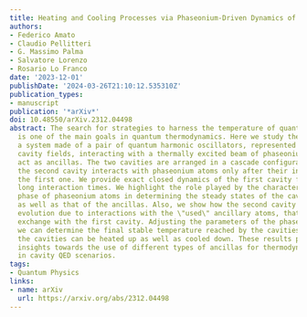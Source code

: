 ```yaml
---
title: Heating and Cooling Processes via Phaseonium-Driven Dynamics of Cascade Systems
authors:
- Federico Amato
- Claudio Pellitteri
- G. Massimo Palma
- Salvatore Lorenzo
- Rosario Lo Franco
date: '2023-12-01'
publishDate: '2024-03-26T21:10:12.535310Z'
publication_types:
- manuscript
publication: '*arXiv*'
doi: 10.48550/arXiv.2312.04498
abstract: The search for strategies to harness the temperature of quantum systems
  is one of the main goals in quantum thermodynamics. Here we study the dynamics of
  a system made of a pair of quantum harmonic oscillators, represented by single-mode
  cavity fields, interacting with a thermally excited beam of phaseonium atoms, which
  act as ancillas. The two cavities are arranged in a cascade configuration, so that
  the second cavity interacts with phaseonium atoms only after their interaction with
  the first one. We provide exact closed dynamics of the first cavity for arbitrarily
  long interaction times. We highlight the role played by the characteristic coherence
  phase of phaseonium atoms in determining the steady states of the cavity fields
  as well as that of the ancillas. Also, we show how the second cavity follows a non-Markovian
  evolution due to interactions with the \"used\" ancillary atoms, that enables information
  exchange with the first cavity. Adjusting the parameters of the phaseonium atoms,
  we can determine the final stable temperature reached by the cavities. In this way,
  the cavities can be heated up as well as cooled down. These results provide useful
  insights towards the use of different types of ancillas for thermodynamic cycles
  in cavity QED scenarios.
tags:
- Quantum Physics
links:
- name: arXiv
  url: https://arxiv.org/abs/2312.04498
---
```

